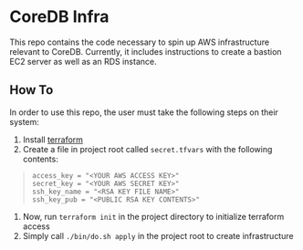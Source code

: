 # CoreDB Infra

This repo contains the code necessary to spin up AWS infrastructure relevant to CoreDB.
Currently, it includes instructions to create a bastion EC2 server as well as an RDS instance.

## How To

In order to use this repo, the user must take the following steps on their system:

1. Install [terraform]
2. Create a file in project root called `secret.tfvars` with the following contents:


>```
>access_key = "<YOUR AWS ACCESS KEY>"
>secret_key = "<YOUR AWS SECRET KEY>"
>ssh_key_name = "<RSA KEY FILE NAME>"
>ssh_key_pub = "<PUBLIC RSA KEY CONTENTS>"
>```

1. Now, run `terraform init` in the project directory to initialize terraform access
2. Simply call `./bin/do.sh apply` in the project root to create infrastructure

[terraform]: https://www.terraform.io/downloads.html
